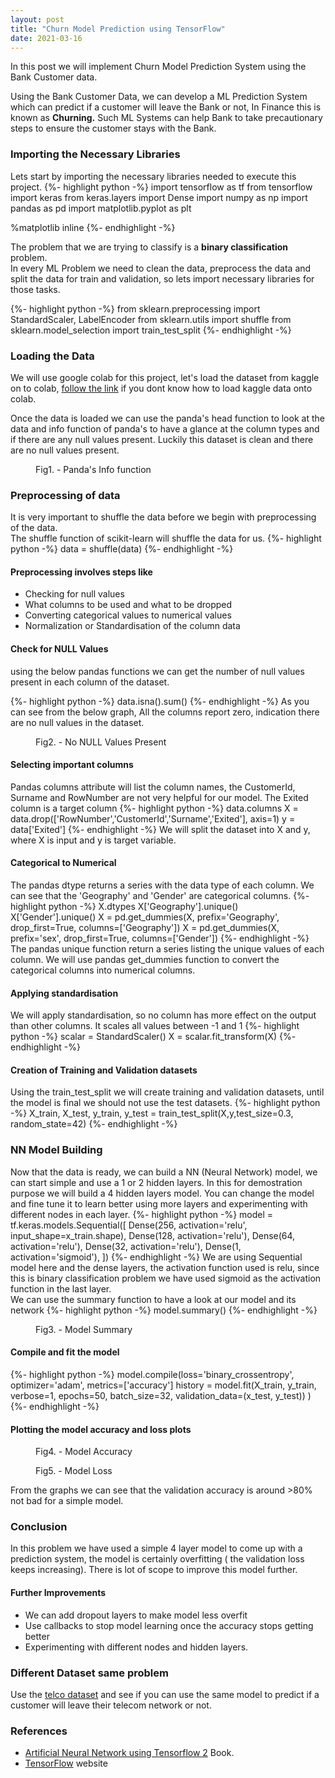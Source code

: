```yaml
---
layout: post
title: "Churn Model Prediction using TensorFlow"
date: 2021-03-16
---
```


<p class="intro"><span class="dropcap">I</span>n this post we will implement Churn Model Prediction System using the Bank Customer data.</p>

Using the Bank Customer Data, we can develop a ML Prediction System which can predict if a customer will leave the Bank or not, In Finance this is known as <strong>Churning.</strong> Such ML Systems can help Bank to take precautionary steps to ensure the customer stays with the Bank.

### Importing the Necessary Libraries

Lets start by importing the necessary libraries needed to execute this project.
{%- highlight python -%}
import tensorflow as tf
from tensorflow import keras
from keras.layers import Dense
import numpy as np
import pandas as pd
import matplotlib.pyplot as plt

%matplotlib inline
{%- endhighlight -%}

The problem that we are trying to classify is a <strong>binary classification</strong> problem. <br/> In every ML Problem we need to clean the data, preprocess the data and split the data for train and validation, so lets import necessary libraries for those tasks.

{%- highlight python -%}
from sklearn.preprocessing import StandardScaler, LabelEncoder
from sklearn.utils import shuffle
from sklearn.model_selection import train_test_split
{%- endhighlight -%}

### Loading the Data

We will use google colab for this project, let's load the dataset from kaggle on to colab, [follow the link][colab_kaggle] if you dont know how to load kaggle data onto colab.

Once the data is loaded we can use the panda's head function to look at the data and info function of panda's to have a glance at the column types and if there are any null values present.
Luckily this dataset is clean and there are no null values present.

<figure>
	<img src="{{ '/assets/img/churn-model/info.jpg' | prepend: site.baseurl }}" alt=""> 
	<figcaption>Fig1. - Panda's Info function</figcaption>
</figure>

### Preprocessing of data

It is very important to shuffle the data before we begin with preprocessing of the data.<br/>
The shuffle function of scikit-learn will shuffle the data for us.
{%- highlight python -%}
data = shuffle(data)
{%- endhighlight -%}

#### Preprocessing involves steps like

- Checking for null values
- What columns to be used and what to be dropped
- Converting categorical values to numerical values
- Normalization or Standardisation of the column data

#### Check for NULL Values

using the below pandas functions we can get the number of null values present in each column of the dataset.

{%- highlight python -%}
data.isna().sum()
{%- endhighlight -%}
As you can see from the below graph, All the columns report zero, indication there are no null values in the dataset.

<figure>
	<img src="{{ '/assets/img/churn-model/null.jpg' | prepend: site.baseurl }}" alt=""> 
	<figcaption>Fig2. - No NULL Values Present</figcaption>
</figure>

#### Selecting important columns

Pandas columns attribute will list the column names, the CustomerId, Surname and RowNumber are not very helpful for our model.
The Exited column is a target column
{%- highlight python -%}
data.columns
X = data.drop(['RowNumber','CustomerId','Surname','Exited'], axis=1)
y = data['Exited']
{%- endhighlight -%}
We will split the dataset into X and y, where X is input and y is target variable.

#### Categorical to Numerical

The pandas dtype returns a series with the data type of each column. We can see that the 'Geography' and 'Gender' are categorical columns.
{%- highlight python -%}
X.dtypes
X['Geography'].unique()
X['Gender'].unique()
X = pd.get_dummies(X, prefix='Geography', drop_first=True, columns=['Geography'])
X = pd.get_dummies(X, prefix='sex', drop_first=True, columns=['Gender'])
{%- endhighlight -%}
The pandas unique function return a series listing the unique values of each column. We will use pandas get_dummies function to convert the categorical columns into numerical columns.

#### Applying standardisation

We will apply standardisation, so no column has more effect on the output than other columns. It scales all values between -1 and 1
{%- highlight python -%}
scalar = StandardScaler()
X = scalar.fit_transform(X)
{%- endhighlight -%}

#### Creation of Training and Validation datasets

Using the train_test_split we will create training and validation datasets, until the model is final we should not use the test datasets.
{%- highlight python -%}
X_train, X_test, y_train, y_test = train_test_split(X,y,test_size=0.3, random_state=42)
{%- endhighlight -%}

### NN Model Building

Now that the data is ready, we can build a NN (Neural Network) model, we can start simple and use a 1 or 2 hidden layers. In this for demostration purpose we will build a 4 hidden layers model. You can change the model and fine tune it to learn better using more layers and experimenting with different nodes in each layer.
{%- highlight python -%}
model = tf.keras.models.Sequential([
Dense(256, activation='relu', input_shape=x_train.shape),
Dense(128, activation='relu'),
Dense(64, activation='relu'),
Dense(32, activation='relu'),
Dense(1, activation='sigmoid'),
])
{%- endhighlight -%}
We are using Sequential model here and the dense layers, the activation function used is relu, since this is binary classification problem we have used sigmoid as the activation function in the last layer.<br/>
We can use the summary function to have a look at our model and its network
{%- highlight python -%}
model.summary()
{%- endhighlight -%}

<figure>
	<img src="{{ '/assets/img/churn-model/summary.jpg' | prepend: site.baseurl }}" alt=""> 
	<figcaption>Fig3. - Model Summary</figcaption>
</figure>

#### Compile and fit the model

{%- highlight python -%}
model.compile(loss='binary_crossentropy', optimizer='adam', metrics=['accuracy']
history = model.fit(X_train, y_train, verbose=1, epochs=50, batch_size=32, validation_data=(x_test, y_test))
)
{%- endhighlight -%}

#### Plotting the model accuracy and loss plots

<figure>
	<img src="{{ '/assets/img/churn-model/accuracy.png' | prepend: site.baseurl }}" alt=""> 
	<figcaption>Fig4. - Model Accuracy</figcaption>
</figure>
<figure>
	<img src="{{ '/assets/img/churn-model/loss.png' | prepend: site.baseurl }}" alt=""> 
	<figcaption>Fig5. - Model Loss</figcaption>
</figure>

From the graphs we can see that the validation accuracy is around >80% not bad for a simple model.

### Conclusion

In this problem we have used a simple 4 layer model to come up with a prediction system, the model is certainly overfitting ( the validation loss keeps increasing). There is lot of scope to improve this model further.

#### Further Improvements

- We can add dropout layers to make model less overfit
- Use callbacks to stop model learning once the accuracy stops getting better
- Experimenting with different nodes and hidden layers.

### Different Dataset same problem

Use the [telco dataset][kaggle_telco] and see if you can use the same model to predict if a customer will leave their telecom network or not.

### References

- [Artificial Neural Network using Tensorflow 2][book_url] Book.
- [TensorFlow][tensorflow_url] website

[colab_kaggle]: https://www.kaggle.com/general/74235
[kaggle_url]: https://www.kaggle.com/shrutimechlearn/churn-modelling
[kaggle_telco]: https://www.kaggle.com/c/customer-churn-prediction-2020
[book_url]: https://www.apress.com/in/book/9781484261491
[tensorflow_url]: https://www.tensorflow.org/tutorials
